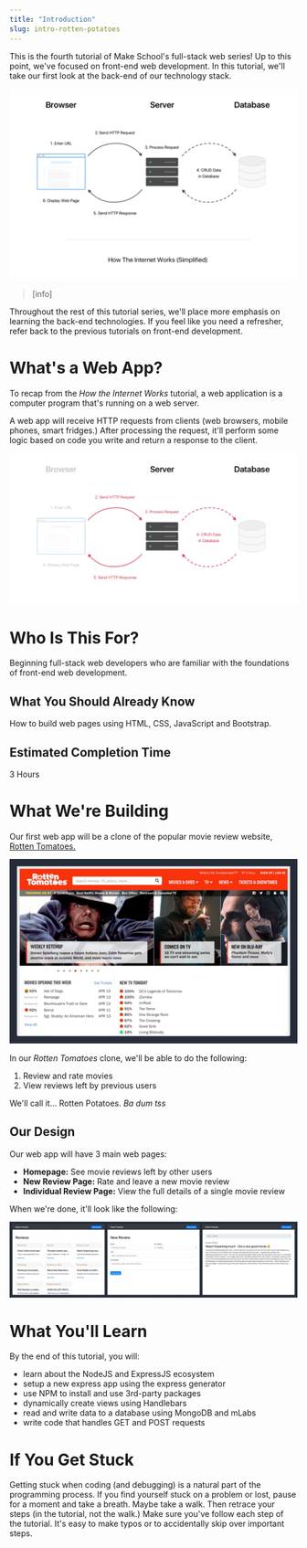 ```yaml
---
title: "Introduction"
slug: intro-rotten-potatoes
---
```


This is the fourth tutorial of Make School's full-stack web series! Up to this point, we've focused on front-end web development. In this tutorial, we'll take our first look at the back-end of our technology stack.

![How The Internet Works Diagram](assets/htiw_diagram.png)

> [info]
>
Throughout the rest of this tutorial series, we'll place more emphasis on learning the back-end technologies. If you feel like you need a refresher, refer back to the previous tutorials on front-end development.

# What's a Web App?

To recap from the _How the Internet Works_ tutorial, a web application is a computer program that's running on a web server.

A web app will receive HTTP requests from clients (web browsers, mobile phones, smart fridges.) After processing the request, it'll perform some logic based on code you write and return a response to the client.

![Backend Focus](assets/backend_focus.jpg)

# Who Is This For?

Beginning full-stack web developers who are familiar with the foundations of front-end web development.

## What You Should Already Know

How to build web pages using HTML, CSS, JavaScript and Bootstrap.

## Estimated Completion Time

3 Hours

# What We're Building

Our first web app will be a clone of the popular movie review website, [Rotten Tomatoes.](https://www.rottentomatoes.com/)

![Rotten Tomatoes Homepage](assets/rotten_tomatoes_home.jpg)

In our _Rotten Tomatoes_ clone, we'll be able to do the following:

1. Review and rate movies
2. View reviews left by previous users

We'll call it... Rotten Potatoes. *Ba dum tss*

## Our Design

Our web app will have 3 main web pages:

- **Homepage:** See movie reviews left by other users
- **New Review Page:** Rate and leave a new movie review
- **Individual Review Page:** View the full details of a single movie review

When we're done, it'll look like the following:

![Full Design](assets/full_design.jpg)

# What You'll Learn

By the end of this tutorial, you will:

- learn about the NodeJS and ExpressJS ecosystem
- setup a new express app using the express generator
- use NPM to install and use 3rd-party packages
- dynamically create views using Handlebars
- read and write data to a database using MongoDB and mLabs
- write code that handles GET and POST requests

# If You Get Stuck

Getting stuck when coding (and debugging) is a natural part of the programming process. If you find yourself stuck on a problem or lost, pause for a moment and take a breath. Maybe take a walk. Then retrace your steps (in the tutorial, not the walk.) Make sure you've follow each step of the tutorial. It's easy to make typos or to accidentally skip over important steps.
